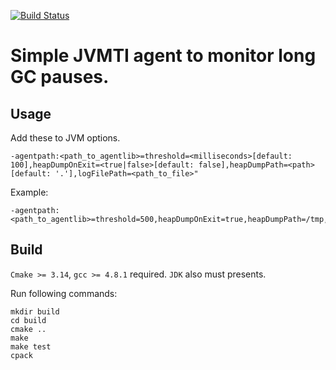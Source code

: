 [![Build Status](https://travis-ci.com/ivandasch/gcwatchdog.svg?branch=master)](https://travis-ci.com/ivandasch/gcwatchdog)
# Simple JVMTI agent to monitor long GC pauses.
## Usage
Add these to JVM options.
 ```
-agentpath:<path_to_agentlib>=threshold=<milliseconds>[default: 100],heapDumpOnExit=<true|false>[default: false],heapDumpPath=<path>[default: '.'],logFilePath=<path_to_file>"
```

Example:
```
-agentpath:<path_to_agentlib>=threshold=500,heapDumpOnExit=true,heapDumpPath=/tmp,logFilePath=/var/log/agent.log"
```
## Build
`Cmake >= 3.14`, `gcc >= 4.8.1` required. `JDK` also must presents.

Run following commands:
```
mkdir build
cd build
cmake ..
make
make test
cpack
```